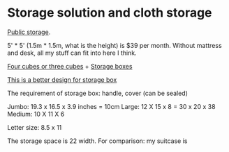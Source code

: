 # Storage solution and cloth storage

[Public storage](https://www.publicstorage.com/maryland/self-storage-baltimore-md/21212-self-storage/1173?lat=39.34262&lng=-76.60872).

5' * 5' (1.5m * 1.5m, what is the height) is $39 per month. Without mattress and desk, all my stuff can fit into here I think.

[Four cubes or three cubes](https://www.amazon.com/ClosetMaid-1290-Cubeicals-12-Cube-Organizer/dp/B01F7QEGRY/ref=pd_bxgy_201_img_2?_encoding=UTF8&pd_rd_i=B00E964EM6&pd_rd_r=9QKZ51NZJPZY2YBNFEQY&pd_rd_w=u0CPh&pd_rd_wg=cRRvW&refRID=9QKZ51NZJPZY2YBNFEQY&th=1) + [Storage boxes](https://www.amazon.com/Sodynee-Foldable-Storage-Organizer-Containers/dp/B018TVV7BW/ref=sr_1_2?ie=UTF8&qid=1486140410&sr=8-2&keywords=cloth+drawers)

[This is a better design for storage box](https://www.amazon.com/dp/B00KYMR2ZU?psc=1)

The requirement of storage box: handle, cover (can be sealed)

Jumbo: 19.3 x 16.5 x 3.9 inches =  10cm
Large: 12 X 15 x 8 = 30 x 20 x 38
Medium: 10 X 11 X 6

Letter size: 8.5 x 11

The storage space is 22 width.
For comparison: my suitcase is